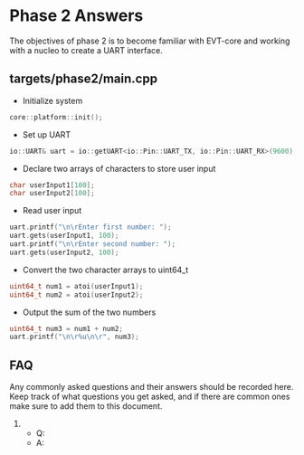 # Phase 2 Answers
The objectives of phase 2 is to become familiar with EVT-core and working with a nucleo to create a UART interface.

## targets/phase2/main.cpp
- Initialize system
```cpp
core::platform::init();
```

- Set up UART
```cpp
io::UART& uart = io::getUART<io::Pin::UART_TX, io::Pin::UART_RX>(9600);
```

- Declare two arrays of characters to store user input
```cpp
char userInput1[100];
char userInput2[100];
```

- Read user input
```cpp
uart.printf("\n\rEnter first number: ");
uart.gets(userInput1, 100);
uart.printf("\n\rEnter second number: ");
uart.gets(userInput2, 100);
```

- Convert the two character arrays to uint64_t
```cpp
uint64_t num1 = atoi(userInput1);
uint64_t num2 = atoi(userInput2);
```

- Output the sum of the two numbers
```cpp
uint64_t num3 = num1 + num2;
uart.printf("\n\r%u\n\r", num3);
```

## FAQ
Any commonly asked questions and their answers should be recorded here. Keep track of what questions
you get asked, and if there are common ones make sure to add them to this document.

1.
    - Q:
    - A: 
